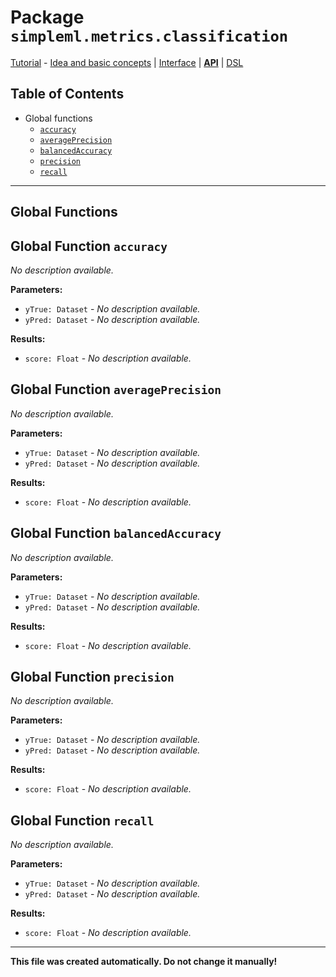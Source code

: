 # Package `simpleml.metrics.classification`

[Tutorial][tutorial] - [Idea and basic concepts][tutorial_concepts] | [Interface][tutorial_interface] | [**API**][api] | [DSL][dsl-tutorial]

[tutorial]: ../../Tutorial.md
[tutorial_concepts]: ../../Tutorial-Basic-Concepts.md
[tutorial_interface]: ../../Tutorial-The-Simple-ML-Interface.md
[api]: ./README.md
[dsl-tutorial]: ../../DSL/tutorial/README.md


## Table of Contents

* Global functions
  * [`accuracy`](#global-function-accuracy)
  * [`averagePrecision`](#global-function-averagePrecision)
  * [`balancedAccuracy`](#global-function-balancedAccuracy)
  * [`precision`](#global-function-precision)
  * [`recall`](#global-function-recall)

----------

## Global Functions

<a name='global-function-accuracy'/>

## Global Function `accuracy`
_No description available._

**Parameters:**
* `yTrue: Dataset` - _No description available._
* `yPred: Dataset` - _No description available._

**Results:**
* `score: Float` - _No description available._

<a name='global-function-averagePrecision'/>

## Global Function `averagePrecision`
_No description available._

**Parameters:**
* `yTrue: Dataset` - _No description available._
* `yPred: Dataset` - _No description available._

**Results:**
* `score: Float` - _No description available._

<a name='global-function-balancedAccuracy'/>

## Global Function `balancedAccuracy`
_No description available._

**Parameters:**
* `yTrue: Dataset` - _No description available._
* `yPred: Dataset` - _No description available._

**Results:**
* `score: Float` - _No description available._

<a name='global-function-precision'/>

## Global Function `precision`
_No description available._

**Parameters:**
* `yTrue: Dataset` - _No description available._
* `yPred: Dataset` - _No description available._

**Results:**
* `score: Float` - _No description available._

<a name='global-function-recall'/>

## Global Function `recall`
_No description available._

**Parameters:**
* `yTrue: Dataset` - _No description available._
* `yPred: Dataset` - _No description available._

**Results:**
* `score: Float` - _No description available._

----------

**This file was created automatically. Do not change it manually!**
